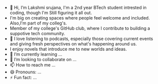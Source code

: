 - 👋 Hi, I’m Lakshmi srujana, I'm a 2nd year BTech student intrested in coding, though I'm Still figuring it all out.
- I'm big on creating spaces where people feel welcome and included. Also,I'm part of my colleg's.
- Member of my college's GitHub club, where I contribute to building a suppotive tech community.
- 👀 I love listening to podcasts, especially those covering current events and giving fresh perspectives on what's happening around us.
- I enjoy novels that introduce me to new worlds and ideas.
- 🌱 I’m currently learning ...
- 💞️ I’m looking to collaborate on ...
- 📫 How to reach me ...
- 😄 Pronouns: ...
- ⚡ Fun fact: ...

<!---
lkshi0406/lkshi0406 is a ✨ special ✨ repository because its `README.md` (this file) appears on your GitHub profile.
You can click the Preview link to take a look at your changes.
--->
